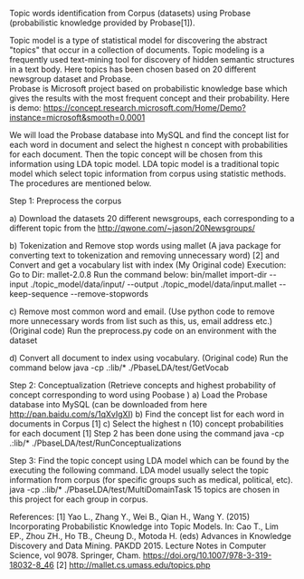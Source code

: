 Topic words identification from Corpus (datasets) using Probase (probabilistic knowledge provided by Probase[1]).

Topic model is a type of statistical model for discovering the abstract "topics" that occur in a collection of documents. Topic modeling is a frequently used text-mining tool for discovery of hidden semantic structures in a text body. Here topics has been chosen based on 20 different newsgroup dataset and Probase.  
Probase is Microsoft project based on probabilistic knowledge base which gives the results with the most frequent concept and their probability. Here is demo: https://concept.research.microsoft.com/Home/Demo?instance=microsoft&smooth=0.0001

We will load the Probase database into MySQL and find the concept list for each word in document and select the highest n concept with probabilities for each document. Then the topic concept will be chosen from this information using LDA topic model. LDA topic model is a traditional topic model which select topic information from corpus using statistic methods. The procedures are mentioned below.

Step 1: Preprocess the corpus

a)	Download the datasets 20 different newsgroups, each corresponding to a different topic from the http://qwone.com/~jason/20Newsgroups/

b)	Tokenization and Remove stop words using mallet (A java package for converting text to tokenization and removing unnecessary word) [2] and Convert and get a vocabulary list with index (My Original code)
          Execution:     
          Go to Dir: mallet-2.0.8
  Run the command below:
bin/mallet import-dir --input ./topic_model/data/input/ --output ./topic_model/data/input.mallet --keep-sequence --remove-stopwords  

c)	Remove most common word and email.  (Use python code to remove more unnecessary words from list such as this, us, email address etc.) (Original code)
Run the preprocess.py code on an environment with the dataset

d)	Convert all document to index using vocabulary. (Original code)
 Run the command below
java -cp .:lib/* ./PbaseLDA/test/GetVocab

Step 2: Conceptualization (Retrieve concepts and highest probability of concept corresponding to word using Poobase )
a)	Load the Probase database into MySQL (can be downloaded from here http://pan.baidu.com/s/1qXvIgXI)
b)	Find the concept list for each word in documents in Corpus [1]
c)	Select the highest n (10) concept probabilities for each document [1] 
Step 2 has been done using the command
java -cp .:lib/* ./PbaseLDA/test/RunConceptualizations

Step 3: Find the topic concept using LDA model which can be found by the executing the following command. LDA model usually select the topic information from corpus (for specific groups such as medical, political, etc).
java -cp .:lib/* ./PbaseLDA/test/MultiDomainTask 
15 topics are chosen in this project for each group in corpus. 

References:
[1] Yao L., Zhang Y., Wei B., Qian H., Wang Y. (2015) Incorporating Probabilistic Knowledge into Topic Models. In: Cao T., Lim EP., Zhou ZH., Ho TB., Cheung D., Motoda H. (eds) Advances in Knowledge Discovery and Data Mining. PAKDD 2015. Lecture Notes in Computer Science, vol 9078. Springer, Cham. https://doi.org/10.1007/978-3-319-18032-8_46 
[2] http://mallet.cs.umass.edu/topics.php

